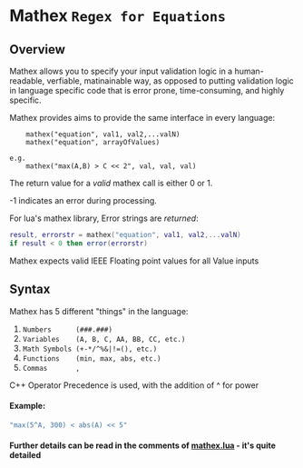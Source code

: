 # Mathex `Regex for Equations`

## Overview

Mathex allows you to specify your input validation logic in a
human-readable, verfiable, matinainable way, as opposed to putting
validation logic in language specific code that is error prone,
time-consuming, and highly specific.

Mathex provides aims to provide the same interface in every language:

```
    mathex("equation", val1, val2,...valN)
    mathex("equation", arrayOfValues)

e.g.
    mathex("max(A,B) > C << 2", val, val, val)
```

The return value for a *valid* mathex call is either 0 or 1.

-1 indicates an error during processing.

For lua's mathex library, Error strings are *returned*:
```lua
result, errorstr = mathex("equation", val1, val2,...valN)
if result < 0 then error(errorstr)
```

Mathex expects valid IEEE Floating point values for all Value inputs

## Syntax

Mathex has 5 different "things" in the language:

1. `Numbers      (###.###)`
2. `Variables    (A, B, C, AA, BB, CC, etc.)`
3. `Math Symbols (+-*/^%&|!=(), etc.)`
4. `Functions    (min, max, abs, etc.)`
5. `Commas       ,`

C++ Operator Precedence is used, with the addition of ^ for power

#### Example:
```lua
"max(5^A, 300) < abs(A) << 5"
```
#### Further details can be read in the comments of [mathex.lua](/mathex.lua) - it's quite detailed
